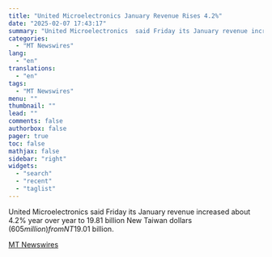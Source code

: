 ```yaml
---
title: "United Microelectronics January Revenue Rises 4.2%"
date: "2025-02-07 17:43:17"
summary: "United Microelectronics  said Friday its January revenue increased about 4.2% year over year to 19.81 billion New Taiwan dollars ($605 million) from NT$19.01 billion."
categories:
  - "MT Newswires"
lang:
  - "en"
translations:
  - "en"
tags:
  - "MT Newswires"
menu: ""
thumbnail: ""
lead: ""
comments: false
authorbox: false
pager: true
toc: false
mathjax: false
sidebar: "right"
widgets:
  - "search"
  - "recent"
  - "taglist"
---
```


United Microelectronics said Friday its January revenue increased about 4.2% year over year to 19.81 billion New Taiwan dollars ($605 million) from NT$19.01 billion.

[MT Newswires](https://www.tradingview.com/news/mtnewswires.com:20250207:A3312174:0/)
